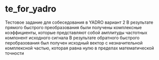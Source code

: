 # te_for_yadro
Тестовое задание для собеседования в YADRO вариант 2
В результате прямого быстрого преобразования были получены комплексные коэффициенты, которые представляют собой амплитуды частотных компонент исходного сигнала
В результате обратного быстрого перобразования был получен исходный вектор с незначительной комплексной частью, которая равна нулю в пределах математической точности
